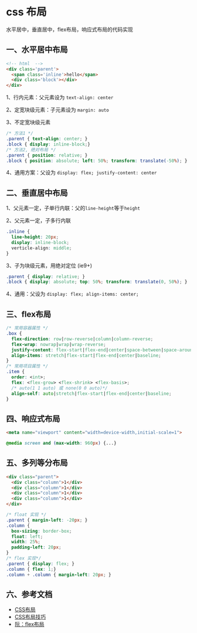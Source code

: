 <!-- 2017/8/8  -->

# css 布局

水平居中，垂直居中，flex布局，响应式布局的代码实现
<!--more-->

## 一、水平居中布局

```html
<!-- html  -->
<div class='parent'>
  <span class='inline'>hello</span>
  <div class='block'></div>
</div>
```

1、行内元素：父元素设为 `text-align: center`

2、定宽块级元素：子元素设为 `margin: auto`

3、不定宽块级元素

```css
/* 方法1 */
.parent { text-align: center; }
.block { display: inline-block;}
/* 方法2, 绝对布局 */
.parent { position: relative; }
.block { position: absolute; left: 50%; transform: translate(-50%); }
```

4、通用方案：父设为 `display: flex; justify-content: center`

## 二、垂直居中布局

1、父元素一定，子单行内联：父的`line-height`等于`height`

2、父元素一定，子多行内联

```css
.inline {
  line-height: 20px;
  display: inline-block;
  verticle-align: middle;
}
```

3、子为块级元素，用绝对定位 (ie9+)

```css
.parent { display: relative; }
.block { display: absolute; top: 50%; transform: translate(0, 50%); }
```

4、通用：父设为 `display: flex; align-items: center;`

## 三、flex布局

```css
/* 常用容器属性 */
.box {
  flex-direction: row|row-reverse|column|column-reverse;
  flex-wrap: nowrap|wrap|wrap-reverse;
  justify-content: flex-start|flex-end|center|space-between|space-around;
  align-items: stretch|flex-start|flex-end|center|baseline;
}
/* 常用项目属性 */
.item {
  order: <int>;
  flex: <flex-grow> <flex-shrink> <flex-basis>;
  /* auto(1 1 auto) 或 none(0 0 auto)*/
  align-self: auto|stretch|flex-start|flex-end|center|baseline;
}
```

## 四、响应式布局

```html
<meta name="viewport" content="width=device-width,initial-scale=1">
```

```css
@media screen and (max-width: 960px) {...}
```

## 五、多列等分布局

```html
<div class="parent">
  <div class="column">1</div>
  <div class="column">1</div>
  <div class="column">1</div>
  <div class="column">1</div>
</div>
```

```css
/* float 实现 */
.parent { margin-left: -20px; }
.column {
  box-sizing: border-box;
  float: left;
  width: 25%;
  padding-left: 20px;
}
/* flex 实现*/
.parent { display: flex; }
.column { flex: 1;}
.column + .column { margin-left: 20px; }
```

## 六、参考文档

- [CSS布局](http://web.jobbole.com/90844/)
- [CSS布局技巧](http://www.imooc.com/article/2235)
- [阮：flex布局](http://www.ruanyifeng.com/blog/2015/07/flex-grammar.html)

